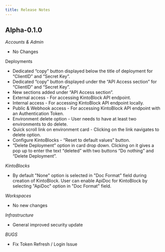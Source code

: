 ```yaml
---
title: Release Notes
---
```


## Alpha-0.1.0

*Accounts & Admin*

* No Changes

Deployments

* Dedicated “copy” button displayed below the title of deployment for “ClientID” and “Secret Key”.
* Dedicated “copy” button displayed under the “API Access section”  for “ClientID” and “Secret Key”.
* New sections added under “API Access section”. 
* External access - For accessing KintoBlock API endpoint.
* Internal access - For accessing KintoBlock API endpoint locally.
* Public & Webhook access - For accessing KintoBlock API endpoint with an Authentication Token.
* Environment delete option - User needs to have at least two environments to do delete.
* Quick scroll link on environment card  - Clicking on the link navigates to delete option.
* Configure KintoBlocks - “Reset to default values” button. 
* “Delete Deployment” option in card drop down. Clicking on it gives a pop up to enter the text “deleted” with two buttons “Do nothing” and “Delete Deployment”.

*KintoBlocks*

* By default "None" option is selected in "Doc Format" field during creation of KintoBlock. User can enable ApiDoc for KintoBlock by selecting "ApiDoc" option in "Doc Format" field.

*Workspaces*

* No new changes

*Infrastructure*

* General improved security update

*BUGS*
* Fix Token Refresh / Login Issue
